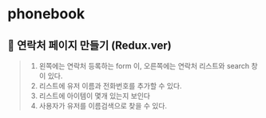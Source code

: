 # phonebook

## 🚀 연락처 페이지 만들기 (Redux.ver)
> 1. 왼쪽에는 연락처 등록하는 form 이, 오른쪽에는 연락처 리스트와 search 창이 있다.
> 2. 리스트에 유저 이름과 전화번호를 추가할 수 있다.
> 3. 리스트에 아이템이 몇개 있는지 보인다
> 4. 사용자가 유저를 이름검색으로 찾을 수 있다.
